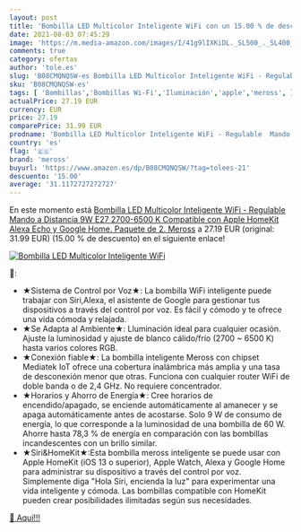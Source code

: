 ```yaml
---
layout: post
title: 'Bombilla LED Multicolor Inteligente WiFi con un 15.00 % de descuento'
date: 2021-08-03 07:45:29
image: 'https://m.media-amazon.com/images/I/41g9lIXKiDL._SL500_._SL400_.jpg'
comments: true
category: ofertas
author: 'tole.es'
slug: 'B08CMQNQSW-es Bombilla LED Multicolor Inteligente WiFi - Regulable Mando...'
sku: 'B08CMQNQSW-es'
tags: [ 'Bombillas','Bombillas Wi-Fi','Iluminación','apple','meross', ]
actualPrice: 27.19 EUR
currency: EUR
price: 27.19
comparePrice: 31.99 EUR
prodname: 'Bombilla LED Multicolor Inteligente WiFi - Regulable  Mando a Distancia  9W  E27  2700-6500 K  Compatible con Apple HomeKit  Alexa Echo y Google Home. Paquete de 2. Meross'
country: 'es'
flag: '🇪🇸'
brand: 'meross'
buyurl: 'https://www.amazon.es/dp/B08CMQNQSW/?tag=tolees-21'
descuento: '15.00'
average: '31.1172727272727'
---
```


En este momento está [Bombilla LED Multicolor Inteligente WiFi - Regulable  Mando a Distancia  9W  E27  2700-6500 K  Compatible con Apple HomeKit  Alexa Echo y Google Home. Paquete de 2. Meross](https://www.amazon.es/dp/B08CMQNQSW/?tag=tolees-21) a 27.19 EUR (original: 31.99 EUR) (15.00 %  de descuento) en el siguiente enlace!

[![Bombilla LED Multicolor Inteligente WiFi](https://m.media-amazon.com/images/I/41g9lIXKiDL._SL500_._SL400_.jpg)](https://www.amazon.es/dp/B08CMQNQSW/?tag=tolees-21)

🔎:

- ★Sistema de Control por Voz★: La bombilla WiFi inteligente puede trabajar con Siri,Alexa, el asistente de Google para gestionar tus dispositivos a través del control por voz. Es fácil y cómodo y te ofrece una vida cómoda y relajada.
- ★Se Adapta al Ambiente★: Lluminación ideal para cualquier ocasión. Ajuste la luminosidad y ajuste de blanco cálido/frío (2700 ~ 6500 K) hasta varios colores RGB.
- ★Conexión fiable★: La bombilla inteligente Meross con chipset Mediatek IoT ofrece una cobertura inalámbrica más amplia y una tasa de desconexión menor que otras. Funciona con cualquier router WiFi de doble banda o de 2,4 GHz. No requiere concentrador.
- ★Horarios y Ahorro de Energía★: Cree horarios de encendido/apagado, se enciende automáticamente al amanecer y se apaga automáticamente antes de acostarse. Solo 9 W de consumo de energía, lo que corresponde a la luminosidad de una bombilla de 60 W. Ahorre hasta 78,3 % de energía en comparación con las bombillas incandescentes con un brillo similar.
- ★Siri&HomeKit★:Esta bombilla meross inteligente se puede usar con Apple HomeKit (iOS 13 o superior), Apple Watch, Alexa y Google Home para administrar su dispositivo a través del control por voz. Simplemente diga "Hola Siri, encienda la luz" para experimentar una vida inteligente y cómoda. Las bombillas compatible con HomeKit pueden crear posibilidades ilimitadas según sus necesidades.

[🛒 Aquí!!!](https://www.amazon.es/dp/B08CMQNQSW/?tag=tolees-21)

